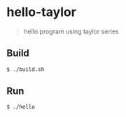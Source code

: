 # hello-taylor

> hello program using taylor series

## Build
```bash
$ ./build.sh
```

## Run
```bash
$ ./hello
```
